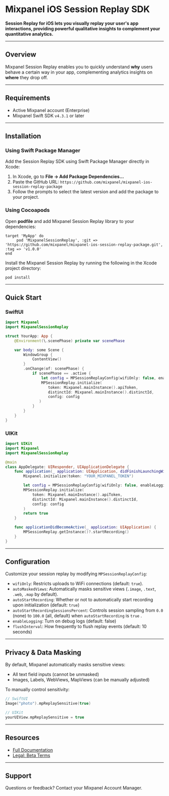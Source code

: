 # Mixpanel iOS Session Replay SDK

**Session Replay for iOS lets you visually replay your user's app interactions, providing powerful qualitative insights to complement your quantitative analytics.**

---

## Overview

Mixpanel Session Replay enables you to quickly understand **why** users behave a certain way in your app, complementing analytics insights on **where** they drop off.

---

## Requirements

- Active Mixpanel account (Enterprise)
- Mixpanel Swift SDK `v4.3.1` or later

---

## Installation
### Using Swift Package Manager
Add the Session Replay SDK using Swift Package Manager directly in Xcode:

1. In Xcode, go to **File → Add Package Dependencies...**
2. Paste the GitHub URL: `https://github.com/mixpanel/mixpanel-ios-session-replay-package`
3. Follow the prompts to select the latest version and add the package to your project.

### Using Cocoapods
Open **podfile** and add Mixpanel Session Replay library to your dependencies: 

```
target 'MyApp' do
     pod 'MixpanelSessionReplay', :git => 'https://github.com/mixpanel/mixpanel-ios-session-replay-package.git', :tag => 'v1.0.0'
end
```

Install the Mixpanel Session Replay by running the following in the Xcode project directory:
```
pod install
```
---

## Quick Start

### SwiftUI

```swift
import Mixpanel
import MixpanelSessionReplay

struct YourApp: App {
    @Environment(\.scenePhase) private var scenePhase

    var body: some Scene {
        WindowGroup {
            ContentView()
        }
        .onChange(of: scenePhase) {
            if scenePhase == .active {
                let config = MPSessionReplayConfig(wifiOnly: false, enableLogging: true)
                MPSessionReplay.initialize(
                   token: Mixpanel.mainInstance().apiToken,
                   distinctId: Mixpanel.mainInstance().distinctId,
                   config: config
               )
            }
        }
    }
}
```

### UIKit

```swift
import UIKit
import Mixpanel
import MixpanelSessionReplay

@main
class AppDelegate: UIResponder, UIApplicationDelegate {
    func application(_ application: UIApplication, didFinishLaunchingWithOptions launchOptions: [UIApplication.LaunchOptionsKey: Any]? = nil) -> Bool {
        Mixpanel.initialize(token: "YOUR_MIXPANEL_TOKEN")

        let config = MPSessionReplayConfig(wifiOnly: false, enableLogging: true)
        MPSessionReplay.initialize(
            token: Mixpanel.mainInstance().apiToken,
            distinctId: Mixpanel.mainInstance().distinctId,
            config: config
        )
        return true
    }

    func applicationDidBecomeActive(_ application: UIApplication) {
        MPSessionReplay.getInstance()?.startRecording()
    }
}
```

---

## Configuration

Customize your session replay by modifying `MPSessionReplayConfig`:

- `wifiOnly`: Restricts uploads to WiFi connections (default: `true`).
- `autoMaskedViews`: Automatically masks sensitive views (`.image`, `.text`, `.web`, `.map` by default).
- `autoStartRecording`: Whether or not to automatically start recording upon initialization (default: `true`)
- `autoStartRecordingSessionsPercent`: Controls session sampling from `0.0` (none) to `100.0` (all, default) when `autoStartRecording` is `true` .
- `enableLogging`: Turn on debug logs (default: false)
- `flushInterval`: How frequently to flush replay events (default: 10 seconds)

---

## Privacy & Data Masking

By default, Mixpanel automatically masks sensitive views:

- All text field inputs (cannot be unmasked)
- Images, Labels, WebViews, MapViews (can be manually adjusted)

To manually control sensitivity:

```swift
// SwiftUI
Image("photo").mpReplaySensitive(true)

// UIKit
yourUIView.mpReplaySensitive = true
```

---

## Resources

- [Full Documentation](https://mixpanel.com/docs/session-replay/session-replay-web)
- [Legal: Beta Terms](https://mixpanel.com/legal/session-replay-beta-service-addendum)

---

## Support

Questions or feedback? Contact your Mixpanel Account Manager.
